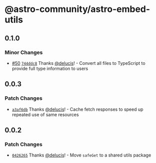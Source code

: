 # @astro-community/astro-embed-utils

## 0.1.0

### Minor Changes

- [#50](https://github.com/delucis/astro-embed/pull/50) [`744ddc8`](https://github.com/delucis/astro-embed/commit/744ddc8c3a5af1201dbee1cf2e042dbb60a74740) Thanks [@delucis](https://github.com/delucis)! - Convert all files to TypeScript to provide full type information to users

## 0.0.3

### Patch Changes

- [`a3af6db`](https://github.com/delucis/astro-embed/commit/a3af6db0b74002b6477ad243acf9078b6b243ce0) Thanks [@delucis](https://github.com/delucis)! - Cache fetch responses to speed up repeated use of same resources

## 0.0.2

### Patch Changes

- [`0426265`](https://github.com/delucis/astro-embed/commit/0426265413503db9f5dffc57f17b7f1c1e8b87ee) Thanks [@delucis](https://github.com/delucis)! - Move `safeGet` to a shared utils package
